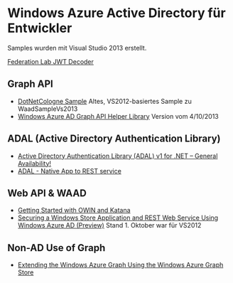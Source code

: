 Windows Azure Active Directory für Entwickler
==================

Samples wurden mit Visual Studio 2013 erstellt.

[Federation Lab JWT Decoder](http://openidtest.uninett.no/jwt)

## Graph API

* [DotNetCologne Sample](https://github.com/christophwille/azure-snippets/tree/master/waad-sso-sample/SsoForReal) Altes,
VS2012-basiertes Sample zu WaadSampleVs2013
* [Windows Azure AD Graph API Helper Library](http://code.msdn.microsoft.com/Windows-Azure-AD-Graph-API-a8c72e18) Version vom 4/10/2013

## ADAL (Active Directory Authentication Library)

* [Active Directory Authentication Library (ADAL) v1 for .NET – General Availability!](http://www.cloudidentity.com/blog/2013/09/12/active-directory-authentication-library-adal-v1-for-net-general-availability/)
* [ADAL - Native App to REST service](http://code.msdn.microsoft.com/AAL-Native-Application-to-fd648dcf)

## Web API & WAAD

* [Getting Started with OWIN and Katana](http://www.asp.net/aspnet/overview/owin-and-katana/getting-started-with-owin-and-katana)
* [Securing a Windows Store Application and REST Web Service Using Windows Azure AD (Preview)](http://msdn.microsoft.com/en-us/library/windowsazure/dn169448.aspx) Stand 1. Oktober war für VS2012

## Non-AD Use of Graph

* [Extending the Windows Azure Graph Using the Windows Azure Graph Store](http://blogs.msdn.com/b/aadgraphteam/archive/2013/06/24/extending-the-windows-azure-graph-using-the-windows-azure-graph-store.aspx)